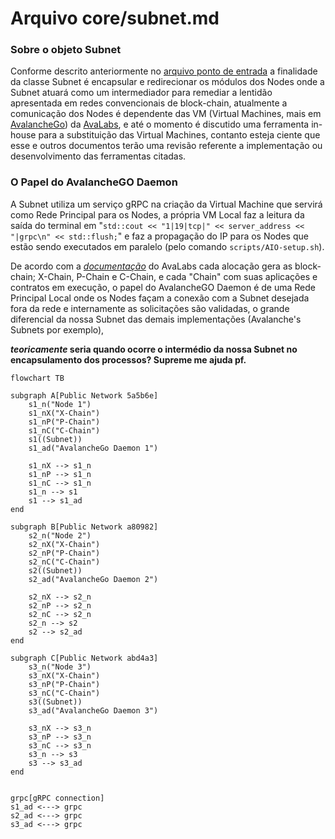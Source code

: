 # Arquivo core/subnet.md

### Sobre o objeto Subnet

Conforme descrito anteriormente no [arquivo ponto de entrada](../src/main.md) a finalidade da classe Subnet é encapsular e redirecionar os módulos dos Nodes onde a Subnet atuará como um intermediador para remediar a lentidão apresentada em redes convencionais de block-chain, atualmente a comunicação dos Nodes é dependente das VM (Virtual Machines, mais em [AvalancheGo](https://github.com/ava-labs/avalanchego/tree/master/vms)) da [AvaLabs](https://www.avalabs.org/), e até o momento é discutido uma ferramenta in-house para a substituição das Virtual Machines, contanto esteja ciente que esse e outros documentos terão uma revisão referente a implementação ou desenvolvimento das ferramentas citadas.


### O Papel do AvalancheGO Daemon

A Subnet utiliza um serviço gRPC na criação da Virtual Machine que servirá como Rede Principal para os Nodes, a própria VM Local faz a leitura da saída do terminal em "``std::cout << "1|19|tcp|" << server_address << "|grpc\n" << std::flush;``" e faz a propagação do IP para os Nodes que estão sendo executados em paralelo (pelo comando ``scripts/AIO-setup.sh``).

De acordo com a [*documentação*](https://docs.avax.network/subnets/create-a-local-subnet) do AvaLabs cada alocação gera as block-chain; X-Chain, P-Chain e C-Chain, e cada "Chain" com suas aplicações e contratos em execução, o papel do AvalancheGO Daemon é de uma Rede Principal Local onde os Nodes façam a conexão com a Subnet desejada fora da rede e internamente as solicitações são validadas, o grande diferencial da nossa Subnet das demais implementações (Avalanche's Subnets por exemplo),



***teoricamente* seria quando ocorre o intermédio da nossa Subnet no encapsulamento dos processos? Supreme me ajuda pf.**

```mermaid
flowchart TB

subgraph A[Public Network 5a5b6e]
    s1_n("Node 1")
    s1_nX("X-Chain")
    s1_nP("P-Chain")
    s1_nC("C-Chain")
    s1((Subnet))
    s1_ad("AvalancheGo Daemon 1")

    s1_nX --> s1_n
    s1_nP --> s1_n
    s1_nC --> s1_n
    s1_n --> s1
    s1 --> s1_ad
end

subgraph B[Public Network a80982]
    s2_n("Node 2")
    s2_nX("X-Chain")
    s2_nP("P-Chain")
    s2_nC("C-Chain")
    s2((Subnet))
    s2_ad("AvalancheGo Daemon 2")
  
    s2_nX --> s2_n
    s2_nP --> s2_n
    s2_nC --> s2_n
    s2_n --> s2
    s2 --> s2_ad
end

subgraph C[Public Network abd4a3]
    s3_n("Node 3")
    s3_nX("X-Chain")
    s3_nP("P-Chain")
    s3_nC("C-Chain")
    s3((Subnet))
    s3_ad("AvalancheGo Daemon 3")
  
    s3_nX --> s3_n
    s3_nP --> s3_n
    s3_nC --> s3_n
    s3_n --> s3
    s3 --> s3_ad
end


grpc[gRPC connection]
s1_ad <---> grpc
s2_ad <---> grpc
s3_ad <---> grpc

```
